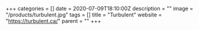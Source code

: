 +++
categories = []
date = 2020-07-09T18:10:00Z
description = ""
image = "/products/turbulent.jpg"
tags = []
title = "Turbulent"
website = "https://turbulent.ca/"
parent = ""
+++
